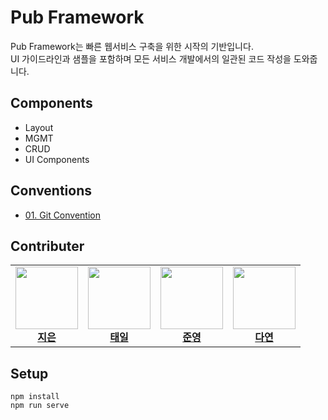 # Pub Framework
Pub Framework는 빠른 웹서비스 구축을 위한 시작의 기반입니다.<br/>
UI 가이드라인과 샘플을 포함하며 모든 서비스 개발에서의 일관된 코드 작성을 도와줍니다.

## Components
* Layout
* MGMT
* CRUD
* UI Components 

## Conventions
* [01. Git Convention](https://github.com/hanzsver/pub-framework/wiki/Convention)

## Contributer
<table>
	<tr>
		<td align="center">
			<a href="https://github.com/hanzsver">
				<img src="https://avatars.githubusercontent.com/u/146055547?v=4" width="100px;" alt=""/>
				<br />
				<b>지은</b>
			</a>
		</td>
		<td align="center">
			<a href="https://github.com/taetaeil">
				<img src="https://avatars.githubusercontent.com/u/106569134?v=4" width="100px;" alt=""/>
				<br />
				<b>태일</b>
			</a>
		</td>
		<td align="center">
			<a href="https://github.com/jun0108">
				<img src="https://avatars.githubusercontent.com/u/96496496?v=4" width="100px;" alt=""/>
				<br />
				<b>준영</b>
			</a>
		</td>
		<td align="center">
			<a href="https://github.com/cro3u">
				<img src="https://avatars.githubusercontent.com/u/148185835?v=4" width="100px;" alt=""/>
				<br />
				<b>다연</b>
			</a>
		</td>
    </tr>
</table>

## Setup
```
npm install
npm run serve
```

